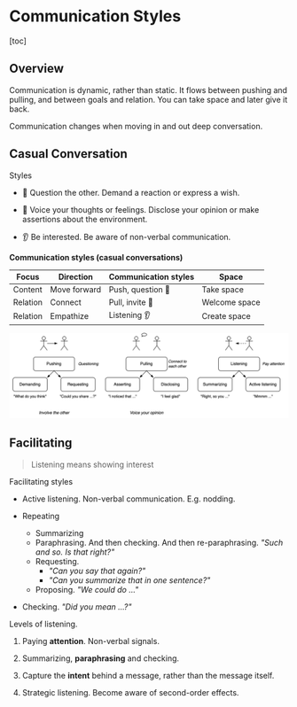 # Communication Styles

[toc]

## Overview

Communication is dynamic, rather than static. It flows between pushing and pulling, and between goals and relation. You can take space and later give it back.

Communication changes when moving in and out deep conversation.



## Casual Conversation

Styles

- 🔦 Question the other. Demand a reaction or express  a wish.

- 💭 Voice your thoughts or feelings. Disclose your opinion or make assertions about the environment.

- 👂 Be interested. Be aware of non-verbal communication.



**Communication styles (casual conversations)**

| Focus    | Direction    | Communication styles | Space         |
| -------- | ------------ | -------------------- | ------------- |
| Content  | Move forward | Push, question 🫳     | Take space    |
| Relation | Connect      | Pull, invite 🫴       | Welcome space |
| Relation | Empathize    | Listening 👂          | Create space  |



![communication-styles-casual](../img/communication-styles-casual.png)



## Facilitating

>  Listening means showing interest

Facilitating styles

- Active listening. Non-verbal communication. E.g. nodding.
- Repeating
  - Summarizing
  - Paraphrasing. And then checking. And then re-paraphrasing. *"Such and so. Is that right?"*
  - Requesting.
    - *"Can you say that again?"*
    - *"Can you summarize that in one sentence?"*
  - Proposing. *"We could do ..."*

- Checking. *"Did you mean ...?"*



Levels of listening.

1. Paying **attention**. Non-verbal signals.

2. Summarizing, **paraphrasing** and checking.
3. Capture the **intent** behind a message, rather than the message itself.
4. Strategic listening. Become aware of second-order effects.
